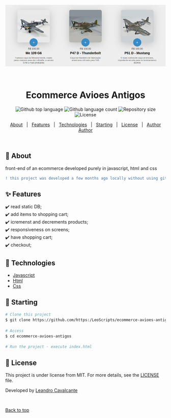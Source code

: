 &#xa0;


<div align="center" id="top"> 
  <img src="./preview/preview.png" alt="Ecommerce Avioes Antigos" />

  &#xa0;

  <!-- <a href="https://ecommerceavioesantigos.netlify.app">Demo</a> -->
</div>

<h1 align="center">Ecommerce Avioes Antigos</h1>

<p align="center">
  <img alt="Github top language" src="https://img.shields.io/github/languages/top/LeoScripts/ecommerce-avioes-antigos?color=56BEB8">

  <img alt="Github language count" src="https://img.shields.io/github/languages/count/LeoScripts/ecommerce-avioes-antigos?color=56BEB8">

  <img alt="Repository size" src="https://img.shields.io/github/repo-size/LeoScripts/ecommerce-avioes-antigos?color=56BEB8">

  <img alt="License" src="https://img.shields.io/github/license/LeoScripts/ecommerce-avioes-antigos?color=56BEB8">

</p>

<!-- Status -->

<!-- <h4 align="center"> 
	🚧  Ecommerce Avioes Antigos 🚀 🚧
</h4> 

<hr> -->

<p align="center">
  <a href="#dart-about">About</a> &#xa0; | &#xa0; 
  <a href="#sparkles-features">Features</a> &#xa0; | &#xa0;
  <a href="#rocket-technologies">Technologies</a> &#xa0; | &#xa0;
  <a href="#checkered_flag-starting">Starting</a> &#xa0; | &#xa0;
  <a href="#memo-license">License</a> &#xa0; | &#xa0;
  <a href="https://github.com/LeoScripts" target="_blank">Author</a>
  <a href="https://github.com/LeoScripts/Ecommerce-Avioes-Antigos/blob/main/preview/avioes.gif" target="_blank">Author</a>
</p>

<br>

## :dart: About ##

front-end of an ecommerce developed purely in javascript, html and css

```diff
! this project was developed a few months ago locally without using git vercining

```

## :sparkles: Features ##

:heavy_check_mark: read static DB;\
:heavy_check_mark: add items to shopping cart;\
:heavy_check_mark: icremenst and decrements products;\
:heavy_check_mark: responsiveness on screens;\
:heavy_check_mark: have shopping cart;\
:heavy_check_mark: checkout;

## :rocket: Technologies ##

- [Javascript](https://www.javascript.com/learn/strings)
- [Html](https://html.com/)
- [Css](https://www.w3.org/Style/CSS/Overview.en.html)


## :checkered_flag: Starting ##

```bash
# Clone this project
$ git clone https://github.com/https:/LeoScripts/ecommerce-avioes-antigos

# Access
$ cd ecommerce-avioes-antigos

# Run the project - execute index.html

```

## :memo: License ##

This project is under license from MIT. For more details, see the [LICENSE](LICENSE.md) file.


Developed by <a href="https://github.com/LeoScripts" target="_blank">Leandro Cavalcante</a>

&#xa0;

<a href="#top">Back to top</a>


